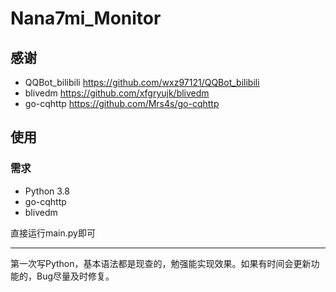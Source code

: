 # Nana7mi_Monitor
## 感谢
- QQBot_bilibili https://github.com/wxz97121/QQBot_bilibili
- blivedm https://github.com/xfgryujk/blivedm
- go-cqhttp https://github.com/Mrs4s/go-cqhttp
## 使用
### 需求
- Python 3.8
- go-cqhttp
- blivedm

直接运行main.py即可

---
第一次写Python，基本语法都是现查的，勉强能实现效果。如果有时间会更新功能的，Bug尽量及时修复。
